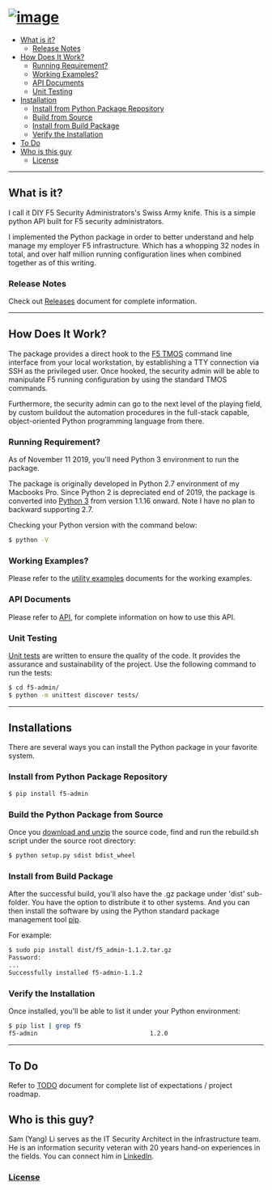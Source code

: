 [![image](/images/f5_logo.png)](https://github.com/yangsec888/f5-admin)
=====================

- [What is it?](#what-is-it)
  - [Release Notes](#release-notes)
- [How Does It Work?](#how-does-it-work)
  - [Running Requirement?](#running-requirement)
  - [Working Examples?](#working-examples)
  - [API Documents](#api-documents)
  - [Unit Testing](#unit-testing)
- [Installation](#installs)
  - [Install from Python Package Repository](#install-from-python-package-repository)
  - [Build from Source](#build-the-python-package-from-source)
  - [Install from Build Package](#install-from-build-package)
  - [Verify the Installation](#verify-the-installation)
- [To Do](#to-do)
- [Who is this guy](#who-is-this-guy)
  - [License](LICENSE.txt)

---

## What is it?
I call it DIY F5 Security Administrators's Swiss Army knife. This is a simple python API built for F5 security administrators.

I implemented the Python package in order to better understand and help manage my employer F5 infrastructure. Which has a whopping 32 nodes in total, and over half million running configuration lines when combined together as of this writing.

### Release Notes
Check out [Releases](Releases.md) document for complete information.

---

## How Does It Work?
The package provides a direct hook to the <a href="https://support.f5.com/kb/en-us/products/big-ip_ltm/manuals/product/tmos-concepts-11-2-0.html" target="_blank">F5 TMOS</a> command line interface from your local workstation, by establishing a TTY connection via SSH as the privileged user. Once hooked, the security admin will be able to
manipulate F5 running configuration by using the standard TMOS commands.

Furthermore, the security admin can go to the next level of the playing field, by custom buildout the  automation procedures in the full-stack capable, object-oriented Python programming language from there.

### Running Requirement?
As of November 11 2019, you'll need Python 3 environment to run the package.

The package is originally developed in Python 2.7 environment of my Macbooks Pro. Since Python 2 is depreciated end of 2019, the package is converted into [Python 3](https://www.python.org/downloads/) from version 1.1.16 onward. Note I have no plan to backward supporting 2.7.

Checking your Python version with the command below:
```bash
$ python -V
```

### Working Examples?
Please refer to the [utility examples](/START.md) documents for the working examples.

### API Documents
Please refer to [API](/API.md), for complete information on how to use this API.

### Unit Testing ###
[Unit tests](/tests) are written to ensure the quality of the code. It provides the assurance and sustainability of the project. Use the following command to run the tests:

```bash
$ cd f5-admin/
$ python -m unittest discover tests/
```

---

## Installations
There are several ways you can install the Python package in your favorite system.

### Install from Python Package Repository
```bash
$ pip install f5-admin
```

### Build the Python Package from Source
Once you [download and unzip](https://github.com/yangsec888/f5-admin/repository/master/archive.zip) the source code, find and run the rebuild.sh script under the source root directory:

```bash
$ python setup.py sdist bdist_wheel
```

### Install from Build Package
After the successful build, you'll also have the .gz package under 'dist' sub-folder.  You have the option to distribute it to other systems. And you can then install the software by using the Python standard package management tool [pip](https://pypi.org/project/pip/).

For example:
```bash
$ sudo pip install dist/f5_admin-1.1.2.tar.gz
Password:
...
Successfully installed f5-admin-1.1.2
```

### Verify the Installation
Once installed, you'll be able to list it under your Python environment:
```bash
$ pip list | grep f5
f5-admin                               1.2.0
```

---

## To Do
Refer to [TODO](/TODO.md) document for complete list of expectations / project roadmap.
## Who is this guy?
Sam (Yang) Li serves as the IT Security Architect in the infrastructure team. He is an information security veteran with 20 years hand-on experiences in the fields. You can connect him in [LinkedIn](https://www.linkedin.com/in/yangli8/).
### [License](/LICENSE.txt)
